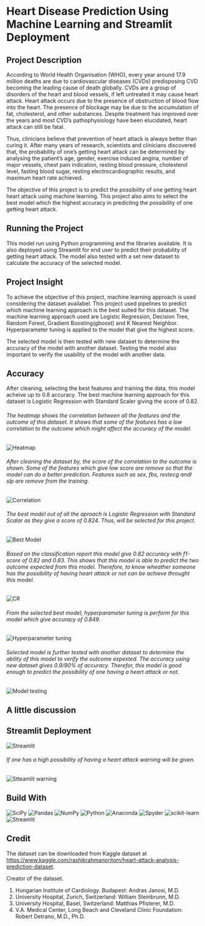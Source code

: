 # Heart Disease Prediction Using Machine Learning and Streamlit Deployment
 
## Project Description
 According to World Health Organisation (WHO), every year around 17.9 million deaths are due to cardiovascular diseases (CVDs) predisposing CVD becoming the leading cause of death globally. CVDs are a group of disorders of the heart and blood vessels, if left untreated it may cause heart attack. Heart attack occurs due to the presence of obstruction of blood flow into the heart. The presence of blockage may be due to the accumulation of fat, cholesterol, and other substances. Despite treatment has improved over the years and most CVD’s pathophysiology have been elucidated, heart attack can still be fatal.

 Thus, clinicians believe that prevention of heart attack is always better than curing it. After many years of research, scientists and clinicians discovered that, the probability of one’s getting heart attack can be determined by analysing the patient’s age, gender, exercise induced angina, number of major vessels, chest pain indication, resting blood pressure, cholesterol level, fasting blood sugar, resting electrocardiographic results, and maximum heart rate achieved.

The objective of this project is to predict the possibility of one getting heart heart attack using machine learning. This project also aims to select the best model which the highest accuracy in predicting the possibility of one getting heart attack.

## Running the Project
This model run using Python programming and the libraries available. It is also deployed using Streamlit for end user to predict their probability of getting heart attack. The model also tested with a set new dataset to calculate the accuracy of the selected model.

## Project Insight
To achieve the objective of this project, machine learning approach is used considering the dataset availabel. This project used pipelines to predict which machine learning approach is the best suited for this dataset. The machine learning approach used are Logistic Regression, Decision Tree, Random Forest, Gradient Boosting(gboost) and K Nearest Neighbor. Hyperparameter tuning is applied to the model that give the highest score. 

The selected model is then tested with new dataset to determine the accuracy of the model with another dataset. Testing the model also important to verify the usability of the model with another data. 

## Accuracy
After cleaning, selecting the best features and training the data, this model acheive up to 0.8 accuracy. The best machine learning approach for this dataset is Logistic Regression with Standard Scaler giving the score of 0.82. 

###### The heatmap shows the correlation between all the features and the outcome of this dataset. It shows that some of the features has a low correlation to the outcome which might affect the accuracy of the model. 
![Heatmap](https://github.com/noorhanifah/Heart-Attack-Prediction-Using-Machine-Learning/blob/main/Heatmap.png)

###### After cleaning the dataset by, the score of the correlation to the outcome is shown. Some of the features which give low score are remove so that the model can do a better prediction. Features such as sex, fbs, restecg andl slp are remove from the training. 
![Correlation](https://github.com/noorhanifah/Heart-Attack-Prediction-Using-Machine-Learning/blob/main/Score/correlation_score.PNG)

###### The best model out of all the aproach is Logistic Regression with Standard Scalar as they give a score of 0.824. Thus, will be selected for this project. 
![Best Model](https://github.com/noorhanifah/Heart-Attack-Prediction-Using-Machine-Learning/blob/main/Score/best_model.PNG)

###### Based on the classification report this model give 0.82 accuracy with f1-score of 0.82 and 0.83. This shows that this model is able to predict the two outcome expected from this model. Therefore, to know wheather someone has the possibility of having heart attack or not can be achieve throught this model.
![CR](https://github.com/noorhanifah/Heart-Attack-Prediction-Using-Machine-Learning/blob/main/Score/classification_report.PNG)

###### From the selected best model, hyperparameter tuning is perform for this model which give accuracy of 0.849.
![Hyperparameter tuning](https://github.com/noorhanifah/Heart-Attack-Prediction-Using-Machine-Learning/blob/main/Score/hyperparameter_tuning_score.PNG)

###### Selected model is further tested with another dataset to determine the ability of this model to verify the outcome expexted. The accuracy using new dataset gives 0.9/90% of accuracy. Therefor, this model is good enough to predict the possibility of one having a heart attack or not. 
![Model testing](https://github.com/noorhanifah/Heart-Attack-Prediction-Using-Machine-Learning/blob/main/Score/model_test_accuracy.PNG)

## A little discussion

## Streamlit Deployment 
![Streamlit](https://github.com/noorhanifah/Heart-Attack-Prediction-Using-Machine-Learning/blob/main/Streamlit%20app/Streamlit_app.PNG)

###### If one has a high possibility of having a heart attack warning will be given.
![Stteamlit warning](https://github.com/noorhanifah/Heart-Attack-Prediction-Using-Machine-Learning/blob/main/Streamlit%20app/Streamlit_app2.PNG)

## Build With
 ![SciPy](https://img.shields.io/badge/SciPy-%230C55A5.svg?style=for-the-badge&logo=scipy&logoColor=%white)
 ![Pandas](https://img.shields.io/badge/pandas-%23150458.svg?style=for-the-badge&logo=pandas&logoColor=white)
 ![NumPy](https://img.shields.io/badge/numpy-%23013243.svg?style=for-the-badge&logo=numpy&logoColor=white)
 ![Python](https://img.shields.io/badge/python-3670A0?style=for-the-badge&logo=python&logoColor=ffdd54)
 ![Anaconda](https://img.shields.io/badge/Anaconda-%2344A833.svg?style=for-the-badge&logo=anaconda&logoColor=white)
 ![Spyder](https://img.shields.io/badge/Spyder-838485?style=for-the-badge&logo=spyder%20ide&logoColor=maroon)
 ![scikit-learn](https://img.shields.io/badge/scikit--learn-%23F7931E.svg?style=for-the-badge&logo=scikit-learn&logoColor=white)
 ![Streamlit](https://img.shields.io/badge/Streamlit-FF4B4B?style=for-the-badge&logo=Streamlit&logoColor=white)

## Credit
The dataset can be downloaded from Kaggle dataset at https://www.kaggle.com/rashikrahmanpritom/heart-attack-analysis-prediction-dataset. 

Creator of the dataset.
1. Hungarian Institute of Cardiology. Budapest: Andras Janosi, M.D.
2. University Hospital, Zurich, Switzerland: William Steinbrunn, M.D.
3. University Hospital, Basel, Switzerland: Matthias Pfisterer, M.D.
4. V.A. Medical Center, Long Beach and Cleveland Clinic Foundation: Robert Detrano, M.D., Ph.D.
